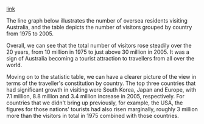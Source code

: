 [link](https://www.english-exam.org/IELTS/academic_writing_samples_task_1/184/)

The line graph below illustrates the number of oversea residents visiting Australia, and the table depicts the number of visitors grouped by country from 1975 to 2005.

Overall, we can see that the total number of visitors rose steadily over the 20 years, from 10 million in 1975 to just above 30 million in 2005. It was a sign of Australia becoming a tourist attraction to travellers from all over the world.

Moving on to the statistic table, we can have a clearer picture of the view in terms of the traveller's constitution by country. The top three countries that had significant growth in visiting were South Korea, Japan and Europe, with 7.1 million, 8.8 million and 3.4 million increase in 2005, respectively. For countries that we didn't bring up previously, for example, the USA, the figures for those nations' tourists had also risen marginally, roughly 3 million more than the visitors in total in 1975 combined with those countries.